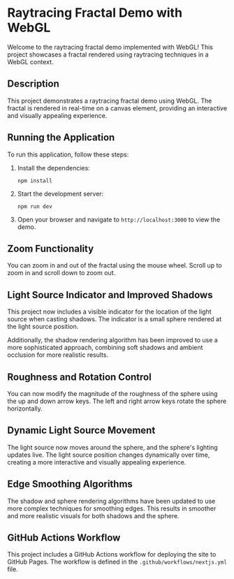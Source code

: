 # Raytracing Fractal Demo with WebGL

Welcome to the raytracing fractal demo implemented with WebGL! This project showcases a fractal rendered using raytracing techniques in a WebGL context.

## Description

This project demonstrates a raytracing fractal demo using WebGL. The fractal is rendered in real-time on a canvas element, providing an interactive and visually appealing experience.

## Running the Application

To run this application, follow these steps:

1. Install the dependencies:
   ```
   npm install
   ```

2. Start the development server:
   ```
   npm run dev
   ```

3. Open your browser and navigate to `http://localhost:3000` to view the demo.

## Zoom Functionality

You can zoom in and out of the fractal using the mouse wheel. Scroll up to zoom in and scroll down to zoom out.

## Light Source Indicator and Improved Shadows

This project now includes a visible indicator for the location of the light source when casting shadows. The indicator is a small sphere rendered at the light source position.

Additionally, the shadow rendering algorithm has been improved to use a more sophisticated approach, combining soft shadows and ambient occlusion for more realistic results.

## Roughness and Rotation Control

You can now modify the magnitude of the roughness of the sphere using the up and down arrow keys. The left and right arrow keys rotate the sphere horizontally.

## Dynamic Light Source Movement

The light source now moves around the sphere, and the sphere's lighting updates live. The light source position changes dynamically over time, creating a more interactive and visually appealing experience.

## Edge Smoothing Algorithms

The shadow and sphere rendering algorithms have been updated to use more complex techniques for smoothing edges. This results in smoother and more realistic visuals for both shadows and the sphere.

## GitHub Actions Workflow

This project includes a GitHub Actions workflow for deploying the site to GitHub Pages. The workflow is defined in the `.github/workflows/nextjs.yml` file.
